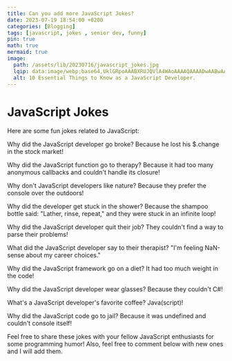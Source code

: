 ```yaml
---
title: Can you add more JavaScript Jokes?
date: 2023-07-19 18:54:00 +0200
categories: [Blogging]
tags: [javascript, jokes , senior dev, funny]
pin: true
math: true
mermaid: true
image:
  path: /assets/lib/20230716/javascript_jokes.jpg
  lqip: data:image/webp;base64,UklGRpoAAABXRUJQVlA4WAoAAAAQAAAADwAABwAAQUxQSDIAAAARL0AmbZurmr57yyIiqE8oiG0bejIYEQTgqiDA9vqnsUSI6H+oAERp2HZ65qP/VIAWAFZQOCBCAAAA8AEAnQEqEAAIAAVAfCWkAALp8sF8rgRgAP7o9FDvMCkMde9PK7euH5M1m6VWoDXf2FkP3BqV0ZYbO6NA/VFIAAAA
  alt: 10 Essential Things to Know as a JavaScript Developer.
---
```


# JavaScript Jokes
Here are some fun jokes related to JavaScript:

Why did the JavaScript developer go broke?
Because he lost his $.change in the stock market!

Why did the JavaScript function go to therapy?
Because it had too many anonymous callbacks and couldn't handle its closure!

Why don't JavaScript developers like nature?
Because they prefer the console over the outdoors!

Why did the developer get stuck in the shower?
Because the shampoo bottle said: "Lather, rinse, repeat," and they were stuck in an infinite loop!

Why did the JavaScript developer quit their job?
They couldn't find a way to parse their problems!

What did the JavaScript developer say to their therapist?
"I'm feeling NaN-sense about my career choices."

Why did the JavaScript framework go on a diet?
It had too much weight in the code!

Why did the JavaScript developer wear glasses?
Because they couldn't C#!

What's a JavaScript developer's favorite coffee?
Java(script)!

Why did the JavaScript code go to jail?
Because it was undefined and couldn't console itself!

Feel free to share these jokes with your fellow JavaScript enthusiasts for some programming humor! Also, feel free to comment below with new ones and I will add them.
